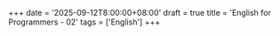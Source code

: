 +++
date = '2025-09-12T8:00:00+08:00'
draft = true
title = 'English for Programmers - 02'
tags = ['English']
+++

